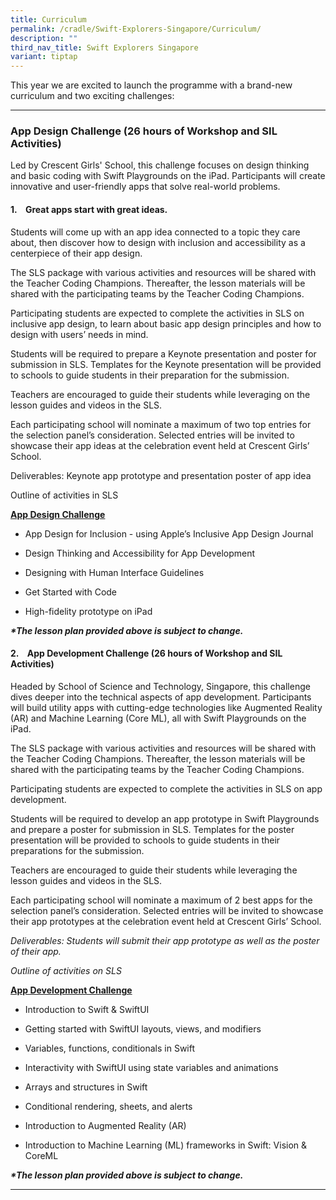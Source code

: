 ```yaml
---
title: Curriculum
permalink: /cradle/Swift-Explorers-Singapore/Curriculum/
description: ""
third_nav_title: Swift Explorers Singapore
variant: tiptap
---
```

<p>This year we are excited to launch the programme with a brand-new curriculum
and two exciting challenges:</p>
<hr>
<p></p>
<h3><strong>App Design Challenge (26 hours of Workshop and SIL Activities)</strong></h3>
<p>Led by Crescent Girls' School, this challenge focuses on design thinking
and basic coding with Swift Playgrounds on the iPad. Participants will
create innovative and user-friendly apps that solve real-world problems.</p>
<h4><strong>1.</strong>&nbsp;&nbsp;&nbsp; <strong>Great apps start with great ideas.</strong></h4>
<p>Students will come up with an app idea connected to a topic they care
about, then discover how to design with inclusion and accessibility as
a centerpiece of their app design.</p>
<p>The SLS package with various activities and resources will be shared with
the Teacher Coding Champions. Thereafter, the lesson materials will be
shared with the participating teams by the Teacher Coding Champions.</p>
<p>Participating students are expected to complete the activities in SLS
on inclusive app design, to learn about basic app design principles and
how to design with users’ needs in mind.</p>
<p>Students will be required to prepare a Keynote presentation and poster
for submission in SLS. Templates for the Keynote presentation will be provided
to schools to guide students in their preparation for the submission.</p>
<p>Teachers are encouraged to guide their students while leveraging on the
lesson guides and videos in the SLS.</p>
<p>Each participating school will nominate a maximum of two top entries for
the selection panel’s consideration. Selected entries will be invited to
showcase their app ideas at the celebration event held at Crescent Girls’
School.</p>
<p>Deliverables: Keynote app prototype and presentation poster of app idea</p>
<p>Outline of activities in SLS</p>
<p></p>
<p><strong><u>App Design Challenge</u></strong>
</p>
<ul data-tight="true" class="tight">
<li>
<p>App Design for Inclusion - using Apple’s Inclusive App Design Journal</p>
</li>
<li>
<p>Design Thinking and Accessibility for App Development</p>
</li>
<li>
<p>Designing with Human Interface Guidelines</p>
</li>
<li>
<p>Get Started with Code</p>
</li>
<li>
<p>High-fidelity prototype on iPad</p>
</li>
</ul>
<p><strong><em>*The lesson plan provided above is subject to change.</em></strong>
</p>
<p></p>
<p></p>
<h4><strong>2.</strong>&nbsp;&nbsp;&nbsp; <strong>App Development Challenge</strong> <strong>(26 hours of Workshop and SIL Activities)</strong></h4>
<p>Headed by School of Science and Technology, Singapore, this challenge
dives deeper into the technical aspects of app development. Participants
will build utility apps with cutting-edge technologies like Augmented Reality
(AR) and Machine Learning (Core ML), all with Swift Playgrounds on the
iPad.</p>
<p>The SLS package with various activities and resources will be shared with
the Teacher Coding Champions. Thereafter, the lesson materials will be
shared with the participating teams by the Teacher Coding Champions.</p>
<p>Participating students are expected to complete the activities in SLS
on app development.</p>
<p>Students will be required to develop an app prototype in Swift Playgrounds
and prepare a poster for submission in SLS. Templates for the poster presentation
will be provided to schools to guide students in their preparations for
the submission.</p>
<p>Teachers are encouraged to guide their students while leveraging the lesson
guides and videos in the SLS.</p>
<p>Each participating school will nominate a maximum of 2 best apps for the
selection panel’s consideration. Selected entries will be invited to showcase
their app prototypes at the celebration event held at Crescent Girls’ School.</p>
<p></p>
<p><em>Deliverables: Students will submit their app prototype as well as the poster of their app.</em>
</p>
<p><em>Outline of activities on SLS</em>
</p>
<p></p>
<p></p>
<p><strong><u>App Development Challenge</u></strong>
</p>
<ul data-tight="true" class="tight">
<li>
<p>Introduction to Swift &amp; SwiftUI</p>
</li>
<li>
<p>Getting started with SwiftUI layouts, views, and modifiers</p>
</li>
<li>
<p>Variables, functions, conditionals in Swift</p>
</li>
<li>
<p>Interactivity with SwiftUI using state variables and animations</p>
</li>
<li>
<p>Arrays and structures in Swift</p>
</li>
<li>
<p>Conditional rendering, sheets, and alerts</p>
</li>
<li>
<p>Introduction to Augmented Reality (AR)</p>
</li>
<li>
<p>Introduction to Machine Learning (ML) frameworks in Swift: Vision &amp;
CoreML</p>
</li>
</ul>
<p><strong><em>*The lesson plan provided above is subject to change.</em></strong>
</p>
<hr>
<p></p>
